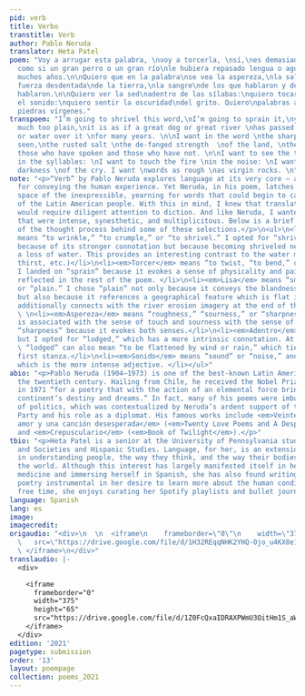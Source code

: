 ```yaml
---
pid: verb
title: Verbo
transtitle: Verb
author: Pablo Neruda
translator: Heta Patel
poem: "Voy a arrugar esta palabra, \nvoy a torcerla, \nsí,\nes demasiado lisa, \nes
  como si un gran perro o un gran río\nle hubiera repasado lengua o agua\ndurante
  muchos años.\n\nQuiero que en la palabra\nse vea la aspereza,\nla sal ferruginosa\nla
  fuerza desdentada\nde la tierra,\nla sangre\nde los que hablaron y de los que no
  hablaron.\n\nQuiero ver la sed\nadentro de las sílabas:\nquiero tocar el fuego\nen
  el sonido:\nquiero sentir la oscuridad\ndel grito. Quiero\npalabras ásperas\ncomo
  piedras vírgenes."
transpoem: "I’m going to shrivel this word,\nI’m going to sprain it,\nyes,\nit is
  much too plain,\nit is as if a great dog or great river \nhas passed its tongue
  or water over it \nfor many years. \n\nI want in the word \nthe sharpness to be
  seen,\nthe rusted salt \nthe de-fanged strength  \nof the land, \nthe blood \nof
  those who have spoken and those who have not. \n\nI want to see the thirst \nlodged
  in the syllables: \nI want to touch the fire \nin the noise: \nI want to feel the
  darkness \nof the cry. I want \nwords as rough \nas virgin rocks. \n"
note: "<p>“Verb” by Pablo Neruda explores language at its very core – as a medium
  for conveying the human experience. Yet Neruda, in his poem, latches onto that liminal
  space of the inexpressible, yearning for words that could begin to capture the pain
  of the Latin American people. With this in mind, I knew that translating this poem
  would require diligent attention to diction. And like Neruda, I wanted to use words
  that were intense, synesthetic, and multiplicitous. Below is a brief description
  of the thought process behind some of these selections.</p>\n<ul>\n<li><em>Arrugar</em>
  means “to wrinkle,” “to crumple,” or “to shrivel.” I opted for “shrivel” not only
  because of its stronger connotation but because becoming shriveled necessitates
  a loss of water. This provides an interesting contrast to the water motif (river,
  thirst, etc.)</li>\n<li><em>Torcer</em> means “to twist, “to bend,” or “to sprain.”
  I landed on “sprain” because it evokes a sense of physicality and pain which is
  reflected in the rest of the poem. </li>\n<li><em>Lisa</em> means “smooth,” “flat,”
  or “plain.” I chose “plain” not only because it conveys the blandness of the word
  but also because it references a geographical feature which is flat in itself. This
  additionally connects with the river erosion imagery at the end of the stanza.</li>
  \ \n<li><em>Aspereza</em> means “roughness,” “sourness,” or “sharpness.” Since roughness
  is associated with the sense of touch and sourness with the sense of taste, I selected
  “sharpness” because it evokes both senses.</li>\n<li><em>Adentro</em> means “inside,”
  but I opted for “lodged,” which has a more intrinsic connotation. At the same time,
  \ “lodged” can also mean “to be flattened by wind or rain,” which ties into the
  first stanza.</li>\n<li><em>Sonido</em> means “sound” or “noise,” and I chose “noise,”
  which is the more intense adjective. </li></ul>"
abio: "<p>Pablo Neruda (1904–1973) is one of the best-known Latin American poets of
  the twentieth century. Hailing from Chile, he received the Nobel Prize for Literature
  in 1971 “for a poetry that with the action of an elemental force brings alive a
  continent’s destiny and dreams.” In fact, many of his poems were imbued with a sense
  of politics, which was contextualized by Neruda’s ardent support of the Communist
  Party and his role as a diplomat. His famous works include <em>Veinte poemas de
  amor y una canción desesperada</em> (<em>Twenty Love Poems and A Desperate Song</em>)
  and <em>Crepusculario</em> (<em>Book of Twilight</em>).</p>"
tbio: "<p>Heta Patel is a senior at the University of Pennsylvania studying Health
  and Societies and Hispanic Studies. Language, for her, is an extension of her interest
  in understanding people, the way they think, and the way their bodies interact with
  the world. Although this interest has largely manifested itself in her pursuing
  medicine and immersing herself in Spanish, she has also found writing and translating
  poetry instrumental in her desire to learn more about the human condition. In her
  free time, she enjoys curating her Spotify playlists and bullet journaling.</p>\n"
language: Spanish
lang: es
image: 
imagecredit: 
origaudio: "<div>\n  \n  <iframe\n    frameborder=\"0\"\n    width=\"375\"\n    height=\"65\"\n
  \   src=\"https://drive.google.com/file/d/1H32REqqNHK2YHQ-0jo_u4KX8e1K5wRg8/preview\">\n
  \ </iframe>\n</div>"
translaudio: |-
  <div>

    <iframe
      frameborder="0"
      width="375"
      height="65"
      src="https://drive.google.com/file/d/1Z0FcQxaIDRAXPWmU3OitHm1S_aWZ4n3k/preview">
    </iframe>
  </div>
edition: '2021'
pagetype: submission
order: '13'
layout: poempage
collection: poems_2021
---
```


